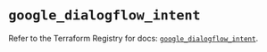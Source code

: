# `google_dialogflow_intent`

Refer to the Terraform Registry for docs: [`google_dialogflow_intent`](https://registry.terraform.io/providers/hashicorp/google/6.33.0/docs/resources/dialogflow_intent).
